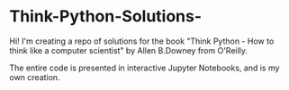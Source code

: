 # Think-Python-Solutions-
Hi! I'm creating a repo of solutions for the book "Think Python - How to think like a computer scientist" by Allen B.Downey from O'Reilly.

The entire code is presented in interactive Jupyter Notebooks, and is my own creation.

